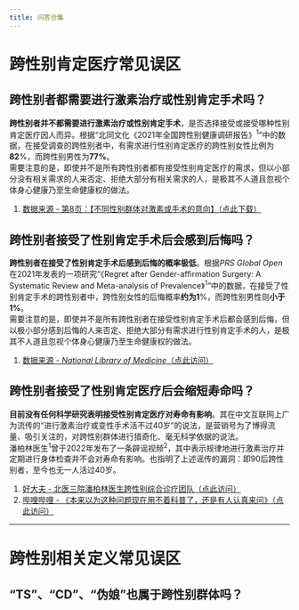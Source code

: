 ```yaml
---
title: 问答合集
---
```

# 跨性别肯定医疗常见误区
## 跨性别者都需要进行激素治疗或性别肯定手术吗？
**跨性别者并不都需要进行激素治疗或性别肯定手术**，是否选择接受或接受哪种性别肯定医疗因人而异。根据“北同文化《2021年全国跨性别健康调研报告》<sup>1</sup>”中的数据，在接受调查的跨性别者中，有需求进行性别肯定医疗的跨性别女性比例为**82**%，而跨性别男性为**77%**。  
需要注意的是，即使并不是所有跨性别者都有接受性别肯定医疗的需求，但以小部分没有相关需求的人来否定、拒绝大部分有相关需求的人，是极其不人道且忽视个体身心健康乃至生命健康权的做法。  
1. [数据来源 - 第8页：【不同性别群体对激素或手术的意向】（点此下载）](https://raw.githubusercontent.com/ChisakaKanako/aboutTrans/main/docs/document/file/北同文化《2021全国跨性别健康调研报告》（勘误版）.pdf)
## 跨性别者接受了性别肯定手术后会感到后悔吗？
**跨性别者在接受了性别肯定手术后感到后悔的概率极低**。根据*PRS Global Open*在2021年发表的一项研究“《Regret after Gender-affirmation Surgery:
A Systematic Review and Meta-analysis of Prevalence》<sup>1</sup>”中的数据，在接受了性别肯定手术的跨性别者中，跨性别女性的后悔概率**约为1**%，而跨性别男性则**小于1%**。  
需要注意的是，即使并不是所有跨性别者在接受性别肯定手术后都会感到后悔，但以极小部分感到后悔的人来否定、拒绝大部分有需求进行性别肯定手术的人，是极其不人道且忽视个体身心健康乃至生命健康权的做法。
1. [数据来源 - *National Library of Medicine*（点此访问）](https://www.ncbi.nlm.nih.gov/pmc/articles/PMC8099405/)
## 跨性别者接受了性别肯定医疗后会缩短寿命吗？
**目前没有任何科学研究表明接受性别肯定医疗对寿命有影响**。其在中文互联网上广为流传的“进行激素治疗或变性手术活不过40岁”的说法，是营销号为了博得流量、吸引关注的，对跨性别群体进行猎奇化、毫无科学依据的说法。  
潘柏林医生<sup>1</sup>曾于2022年发布了一条辟谣视频<sup>2</sup>，其中表示规律地进行激素治疗并定期进行身体检查并不会对寿命有影响。也指明了上述谣传的漏洞：即90后跨性别者，至今也无一人活过40岁。  
1. [好大夫 - 北医三院潘柏林医生跨性别综合诊疗团队（点此访问）](https://www.haodf.com/doctor/227082/xinxi-tuandui/7362239193.html)  
2. [哔哩哔哩 - 《本来以为这种问题现在用不着科普了，还是有人认真来问》（点此访问）](https://www.bilibili.com/video/BV1m44y1W7WC/)

---
# 跨性别相关定义常见误区
## “TS”、“CD”、“伪娘”也属于跨性别群体吗？
